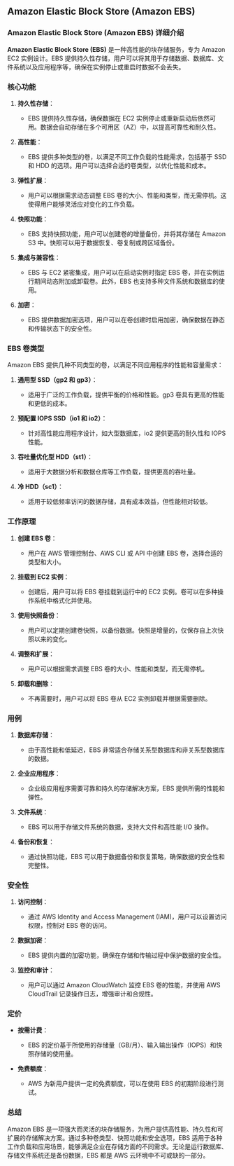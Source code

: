 ## Amazon Elastic Block Store (Amazon EBS)

### Amazon Elastic Block Store (Amazon EBS) 详细介绍

**Amazon Elastic Block Store (EBS)** 是一种高性能的块存储服务，专为 Amazon EC2 实例设计。EBS 提供持久性存储，用户可以将其用于存储数据、数据库、文件系统以及应用程序等，确保在实例停止或重启时数据不会丢失。

### 核心功能

1. **持久性存储**：
   - EBS 提供持久性存储，确保数据在 EC2 实例停止或重新启动后依然可用。数据会自动存储在多个可用区（AZ）中，以提高可靠性和耐久性。

2. **高性能**：
   - EBS 提供多种类型的卷，以满足不同工作负载的性能需求，包括基于 SSD 和 HDD 的选项。用户可以选择合适的卷类型，以优化性能和成本。

3. **弹性扩展**：
   - 用户可以根据需求动态调整 EBS 卷的大小、性能和类型，而无需停机。这使得用户能够灵活应对变化的工作负载。

4. **快照功能**：
   - EBS 支持快照功能，用户可以创建卷的增量备份，并将其存储在 Amazon S3 中。快照可以用于数据恢复、卷复制或跨区域备份。

5. **集成与兼容性**：
   - EBS 与 EC2 紧密集成，用户可以在启动实例时指定 EBS 卷，并在实例运行期间动态附加或卸载卷。此外，EBS 也支持多种文件系统和数据库的使用。

6. **加密**：
   - EBS 提供数据加密选项，用户可以在卷创建时启用加密，确保数据在静态和传输状态下的安全性。

### EBS 卷类型

Amazon EBS 提供几种不同类型的卷，以满足不同应用程序的性能和容量需求：

1. **通用型 SSD（gp2 和 gp3）**：
   - 适用于广泛的工作负载，提供平衡的价格和性能。gp3 卷具有更高的性能和更低的成本。

2. **预配置 IOPS SSD（io1 和 io2）**：
   - 针对高性能应用程序设计，如大型数据库，io2 提供更高的耐久性和 IOPS 性能。

3. **吞吐量优化型 HDD（st1）**：
   - 适用于大数据分析和数据仓库等工作负载，提供更高的吞吐量。

4. **冷 HDD（sc1）**：
   - 适用于较低频率访问的数据存储，具有成本效益，但性能相对较低。

### 工作原理

1. **创建 EBS 卷**：
   - 用户在 AWS 管理控制台、AWS CLI 或 API 中创建 EBS 卷，选择合适的类型和大小。

2. **挂载到 EC2 实例**：
   - 创建后，用户可以将 EBS 卷挂载到运行中的 EC2 实例。卷可以在多种操作系统中格式化并使用。

3. **使用快照备份**：
   - 用户可以定期创建卷快照，以备份数据。快照是增量的，仅保存自上次快照以来的变化。

4. **调整和扩展**：
   - 用户可以根据需求调整 EBS 卷的大小、性能和类型，而无需停机。

5. **卸载和删除**：
   - 不再需要时，用户可以将 EBS 卷从 EC2 实例卸载并根据需要删除。

### 用例

1. **数据库存储**：
   - 由于高性能和低延迟，EBS 非常适合存储关系型数据库和非关系型数据库的数据。

2. **企业应用程序**：
   - 企业级应用程序需要可靠和持久的存储解决方案，EBS 提供所需的性能和弹性。

3. **文件系统**：
   - EBS 可以用于存储文件系统的数据，支持大文件和高性能 I/O 操作。

4. **备份和恢复**：
   - 通过快照功能，EBS 可以用于数据备份和恢复策略，确保数据的安全性和完整性。

### 安全性

1. **访问控制**：
   - 通过 AWS Identity and Access Management (IAM)，用户可以设置访问权限，控制对 EBS 卷的访问。

2. **数据加密**：
   - EBS 提供内置的加密功能，确保在存储和传输过程中保护数据的安全性。

3. **监控和审计**：
   - 用户可以通过 Amazon CloudWatch 监控 EBS 卷的性能，并使用 AWS CloudTrail 记录操作日志，增强审计和合规性。

### 定价

- **按需计费**：
  - EBS 的定价基于所使用的存储量（GB/月）、输入输出操作（IOPS）和快照存储的使用量。

- **免费额度**：
  - AWS 为新用户提供一定的免费额度，可以在使用 EBS 的初期阶段进行测试。

### 总结

Amazon EBS 是一项强大而灵活的块存储服务，为用户提供高性能、持久性和可扩展的存储解决方案。通过多种卷类型、快照功能和安全选项，EBS 适用于各种工作负载和应用场景，能够满足企业在存储方面的不同需求。无论是运行数据库、存储文件系统还是备份数据，EBS 都是 AWS 云环境中不可或缺的一部分。